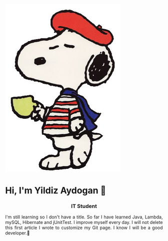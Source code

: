 <img src="https://github.com/YildizAydogan/YildizAydogan/blob/main/b09b963a94b70f42af81efebacfcc87b.jpg?raw=true">

<h1 align="left">Hi, I'm Yildiz Aydogan 👋 </h1>

<h3 align="center">IT Student</h3>

<p align="justify">I'm still learning so I don't have a title. So far I have learned Java, Lambda, mySQL, Hibernate and jUnitTest. I improve myself every day. I will not delete this first article I wrote to customize my Git page. I know I will be a good developer.💪</h3>
